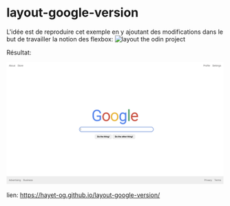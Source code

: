 # layout-google-version


L'idée est de reproduire cet exemple en y ajoutant des modifications dans le but de travailler la notion des flexbox: 
<img src="https://raw.githubusercontent.com/TheOdinProject/css-exercises/main/flex/06-flex-layout/desired-outcome.png" alt=" layout the odin project">

Résultat:

<img src="google.png" alt="layout google">

lien: https://hayet-og.github.io/layout-google-version/